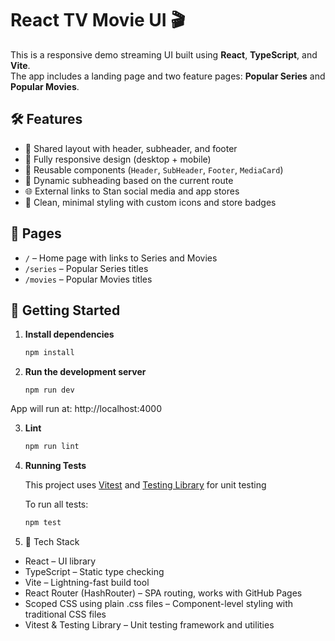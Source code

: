 # React TV Movie UI 🎬

This is a responsive demo streaming UI built using **React**, **TypeScript**, and **Vite**.  
The app includes a landing page and two feature pages: **Popular Series** and **Popular Movies**.

## 🛠 Features

- 🔄 Shared layout with header, subheader, and footer
- 📱 Fully responsive design (desktop + mobile)
- 🧩 Reusable components (`Header`, `SubHeader`, `Footer`, `MediaCard`)
- 🔁 Dynamic subheading based on the current route
- 🌐 External links to Stan social media and app stores
- 🎨 Clean, minimal styling with custom icons and store badges

## 🧭 Pages

- `/` – Home page with links to Series and Movies
- `/series` – Popular Series titles
- `/movies` – Popular Movies titles

## 🚀 Getting Started

1. **Install dependencies**
   ```bash
   npm install
2. **Run the development server**
    ```
   npm run dev
App will run at: http://localhost:4000

3. **Lint**
   ```bash
   npm run lint

4. **Running Tests**

   This project uses [Vitest](https://vitest.dev/) and [Testing Library](https://testing-library.com/) for unit testing

   To run all tests:
   ```bash
   npm test

5. 🧪 Tech Stack
- React – UI library
- TypeScript – Static type checking
- Vite – Lightning-fast build tool
- React Router (HashRouter) – SPA routing, works with GitHub Pages
- Scoped CSS using plain .css files – Component-level styling with traditional CSS files
- Vitest & Testing Library – Unit testing framework and utilities

